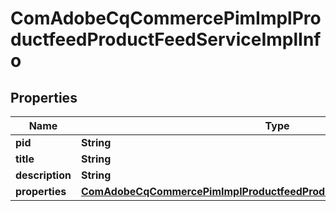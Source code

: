 
# ComAdobeCqCommercePimImplProductfeedProductFeedServiceImplInfo

## Properties
Name | Type | Description | Notes
------------ | ------------- | ------------- | -------------
**pid** | **String** |  |  [optional]
**title** | **String** |  |  [optional]
**description** | **String** |  |  [optional]
**properties** | [**ComAdobeCqCommercePimImplProductfeedProductFeedServiceImplProperties**](ComAdobeCqCommercePimImplProductfeedProductFeedServiceImplProperties.md) |  |  [optional]



